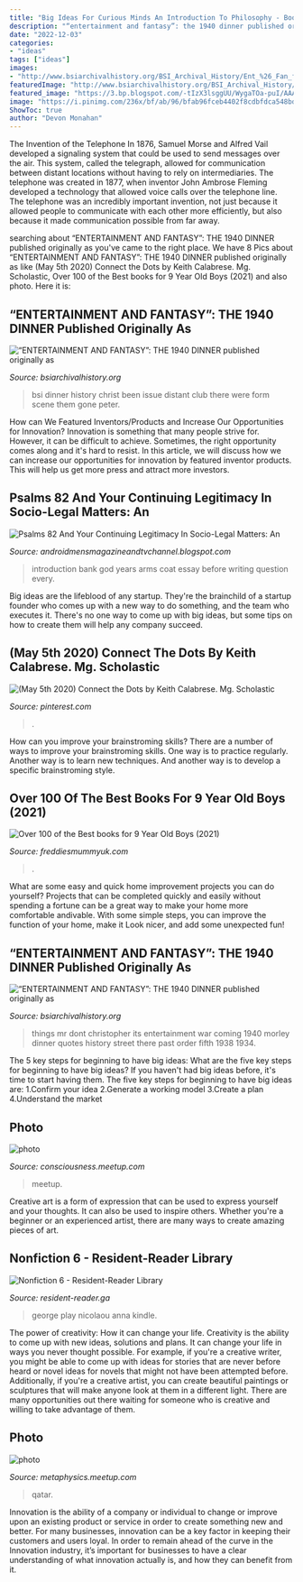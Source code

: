 ```yaml
---
title: "Big Ideas For Curious Minds An Introduction To Philosophy - Book - Introduction Bank God Years Arms Coat Essay Before Writing Question Every"
description: "“entertainment and fantasy”: the 1940 dinner published originally as"
date: "2022-12-03"
categories:
- "ideas"
tags: ["ideas"]
images:
- "http://www.bsiarchivalhistory.org/BSI_Archival_History/Ent_%26_Fan_files/droppedImage_8.jpg"
featuredImage: "http://www.bsiarchivalhistory.org/BSI_Archival_History/Ent_&amp;_Fan_files/droppedImage_7.jpg"
featured_image: "https://3.bp.blogspot.com/-tIzX3lsggUU/WygaTOa-puI/AAAAAAAAMe8/IMRBBNivxBo7BHAYY9_xvk-f2MB7R3tbwCLcBGAs/s1600/IMG_20180616_220007_edit.jpg"
image: "https://i.pinimg.com/236x/bf/ab/96/bfab96fceb4402f8cdbfdca548bdab58.jpg?nii=t"
ShowToc: true
author: "Devon Monahan"
---
```



The Invention of the Telephone
In 1876, Samuel Morse and Alfred Vail developed a signaling system that could be used to send messages over the air. This system, called the telegraph, allowed for communication between distant locations without having to rely on intermediaries. The telephone was created in 1877, when inventor John Ambrose Fleming developed a technology that allowed voice calls over the telephone line. The telephone was an incredibly important invention, not just because it allowed people to communicate with each other more efficiently, but also because it made communication possible from far away.

	

		
searching about “ENTERTAINMENT AND FANTASY”: THE 1940 DINNER published originally as you've came to the right place. We have 8 Pics about “ENTERTAINMENT AND FANTASY”: THE 1940 DINNER published originally as like (May 5th 2020) Connect the Dots by Keith Calabrese. Mg. Scholastic, Over 100 of the Best books for 9 Year Old Boys (2021) and also photo. Here it is:
		
    
## “ENTERTAINMENT AND FANTASY”: THE 1940 DINNER Published Originally As

<img loading=lazy src="http://www.bsiarchivalhistory.org/BSI_Archival_History/Ent_%26_Fan_files/droppedImage_8.jpg" onerror="this.onerror=null;this.src='https://tse3.mm.bing.net/th?id=OIP.xUdn5Q4aAzeB8Y4s-O6TxAHaEI&amp;pid=15.1';" alt="“ENTERTAINMENT AND FANTASY”: THE 1940 DINNER published originally as">

_Source: bsiarchivalhistory.org_

>bsi dinner history christ been issue distant club there were form scene them gone peter. 

	

How can We Featured Inventors/Products and Increase Our Opportunities for Innovation?
Innovation is something that many people strive for. However, it can be difficult to achieve. Sometimes, the right opportunity comes along and it's hard to resist. In this article, we will discuss how we can increase our opportunities for innovation by featured inventor products. This will help us get more press and attract more investors.

    
## Psalms 82 And Your Continuing Legitimacy In Socio-Legal Matters: An

<img loading=lazy src="https://3.bp.blogspot.com/-tIzX3lsggUU/WygaTOa-puI/AAAAAAAAMe8/IMRBBNivxBo7BHAYY9_xvk-f2MB7R3tbwCLcBGAs/s1600/IMG_20180616_220007_edit.jpg" onerror="this.onerror=null;this.src='https://tse2.mm.bing.net/th?id=OIP.57RX_fhez79F-udM1YIyaAHaG6&amp;pid=15.1';" alt="Psalms 82 And Your Continuing Legitimacy In Socio-Legal Matters: An">

_Source: androidmensmagazineandtvchannel.blogspot.com_

>introduction bank god years arms coat essay before writing question every. 

	

Big ideas are the lifeblood of any startup. They're the brainchild of a startup founder who comes up with a new way to do something, and the team who executes it. There's no one way to come up with big ideas, but some tips on how to create them will help any company succeed.

    
## (May 5th 2020) Connect The Dots By Keith Calabrese. Mg. Scholastic

<img loading=lazy src="https://i.pinimg.com/236x/bf/ab/96/bfab96fceb4402f8cdbfdca548bdab58.jpg?nii=t" onerror="this.onerror=null;this.src='https://tse4.mm.bing.net/th?id=OIP.CUF4tOX_wxvjZaaD_cZxXgAAAA&amp;pid=15.1';" alt="(May 5th 2020) Connect the Dots by Keith Calabrese. Mg. Scholastic">

_Source: pinterest.com_

>. 

	

How can you improve your brainstroming skills?
There are a number of ways to improve your brainstroming skills. One way is to practice regularly. Another way is to learn new techniques. And another way is to develop a specific brainstroming style.

    
## Over 100 Of The Best Books For 9 Year Old Boys (2021)

<img loading=lazy src="https://www.homeschoolof1.com/wp-content/uploads/2021/06/HISTORY-BOOKS-2.png" onerror="this.onerror=null;this.src='https://tse4.mm.bing.net/th?id=OIP.w83gSL3ceQ8vQwg9M3nf0QAAAA&amp;pid=15.1';" alt="Over 100 of the Best books for 9 Year Old Boys (2021)">

_Source: freddiesmummyuk.com_

>. 

	

What are some easy and quick home improvement projects you can do yourself?
Projects that can be completed quickly and easily without spending a fortune can be a great way to make your home more comfortable andivable. With some simple steps, you can improve the function of your home, make it Look nicer, and add some unexpected fun!

    
## “ENTERTAINMENT AND FANTASY”: THE 1940 DINNER Published Originally As

<img loading=lazy src="http://www.bsiarchivalhistory.org/BSI_Archival_History/Ent_&amp;_Fan_files/droppedImage_7.jpg" onerror="this.onerror=null;this.src='https://tse4.mm.bing.net/th?id=OIP.kZ6iapUP53_dI43wwlqybwHaDv&amp;pid=15.1';" alt="“ENTERTAINMENT AND FANTASY”: THE 1940 DINNER published originally as">

_Source: bsiarchivalhistory.org_

>things mr dont christopher its entertainment war coming 1940 morley dinner quotes history street there past order fifth 1938 1934. 

	

The 5 key steps for beginning to have big ideas: What are the five key steps for beginning to have big ideas?
If you haven't had big ideas before, it's time to start having them. The five key steps for beginning to have big ideas are: 1.Confirm your idea 2.Generate a working model 3.Create a plan 4.Understand the market 
    
## Photo

<img loading=lazy src="http://photos2.meetupstatic.com/photos/event/2/0/8/c/global_305648332.jpeg" onerror="this.onerror=null;this.src='https://tse1.mm.bing.net/th?id=OIP.AqRnXTOO7Xgxd2DPPTwOsAAAAA&amp;pid=15.1';" alt="photo">

_Source: consciousness.meetup.com_

>meetup. 

	

Creative art is a form of expression that can be used to express yourself and your thoughts. It can also be used to inspire others. Whether you're a beginner or an experienced artist, there are many ways to create amazing pieces of art.

    
## Nonfiction 6 - Resident-Reader Library

<img loading=lazy src="https://images-na.ssl-images-amazon.com/images/I/41-fRGvGABL._SX325_BO1,204,203,200_.jpg" onerror="this.onerror=null;this.src='https://tse3.mm.bing.net/th?id=OIP.23M9KrM20j13Qhkdqb4xDgAAAA&amp;pid=15.1';" alt="Nonfiction 6 - Resident-Reader Library">

_Source: resident-reader.ga_

>george play nicolaou anna kindle. 

	

The power of creativity: How it can change your life.
Creativity is the ability to come up with new ideas, solutions and plans. It can change your life in ways you never thought possible. For example, if you're a creative writer, you might be able to come up with ideas for stories that are never before heard or novel ideas for novels that might not have been attempted before. Additionally, if you're a creative artist, you can create beautiful paintings or sculptures that will make anyone look at them in a different light. There are many opportunities out there waiting for someone who is creative and willing to take advantage of them.

    
## Photo

<img loading=lazy src="http://photos1.meetupstatic.com/photos/event/3/9/4/b/global_448454667.jpeg" onerror="this.onerror=null;this.src='https://tse4.mm.bing.net/th?id=OIP.qpZc0s1JgZgJ-WtZQZnOiQHaNE&amp;pid=15.1';" alt="photo">

_Source: metaphysics.meetup.com_

>qatar. 

	

Innovation is the ability of a company or individual to change or improve upon an existing product or service in order to create something new and better. For many businesses, innovation can be a key factor in keeping their customers and users loyal. In order to remain ahead of the curve in the Innovation industry, it’s important for businesses to have a clear understanding of what innovation actually is, and how they can benefit from it.

